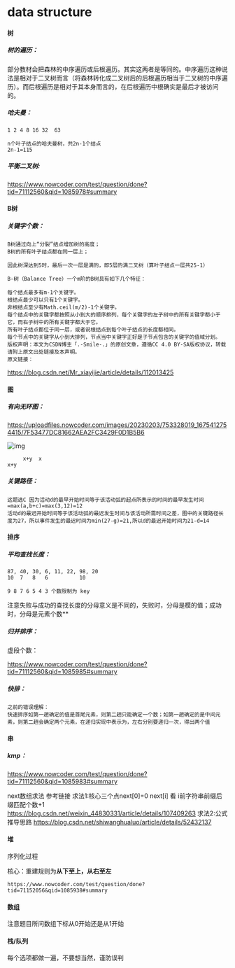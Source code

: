 # data structure

#### 树

##### 树的遍历：

部分教材会把森林的中序遍历或后根遍历。其实这两者是等同的。中序遍历这种说法是相对于二叉树而言（将森林转化成二叉树后的后根遍历相当于二叉树的中序遍历）。而后根遍历是相对于其本身而言的，在后根遍历中根确实是最后才被访问的。

##### 哈夫曼：

```
1 2 4 8 16 32  63 
```

```
n个叶子结点的哈夫曼树，共2n-1个结点
2n-1=115 
```



##### 平衡二叉树:

https://www.nowcoder.com/test/question/done?tid=71112560&qid=1085978#summary


#### B树

##### 关键字个数：

```
B树通过向上“分裂”结点增加树的高度；
B树的所有叶子结点都在同一层上；

因此树深达到5时，最后一次一层是满的，即5层的满二叉树（算叶子结点一层共25-1）
```

```
B-树（Balance Tree）一个m阶的B树具有如下几个特征：

每个结点最多有m-1个关键字。
根结点最少可以只有1个关键字。
非根结点至少有Math.ceil(m/2)-1个关键字。
每个结点中的关键字都按照从小到大的顺序排列，每个关键字的左子树中的所有关键字都小于它，而右子树中的所有关键字都大于它。
所有叶子结点都位于同一层，或者说根结点到每个叶子结点的长度都相同。
每个节点中的关键字从小到大排列，节点当中关键字正好是子节点包含的关键字的值域分划。
版权声明：本文为CSDN博主「.-Smile-.」的原创文章，遵循CC 4.0 BY-SA版权协议，转载请附上原文出处链接及本声明。
原文链接：
```

https://blog.csdn.net/Mr_xiayijie/article/details/112013425

#### 图

##### 有向无环图：

https://uploadfiles.nowcoder.com/images/20230203/753328019_1675412754415/7F53477DC81662AEA2FC3429F0D1B5B6

![img](https://uploadfiles.nowcoder.com/images/20230203/753328019_1675412754415/7F53477DC81662AEA2FC3429F0D1B5B6)

```
     x+y  x
x+y
```

##### 关键路径：

```
这题选C 因为活动d的最早开始时间等于该活动弧的起点所表示的时间的最早发生时间=max(a,b+c)=max(3,12)=12
活动d的最迟开始时间等于该活动弧的最迟发生时间与该活动所需时间之差，图中的关键路径长度为27，所以事件发生的最迟时间为min(27-g)=21,所以d的最迟开始时间为21-d=14
```



#### 排序

##### 平均查找长度：

```
87, 40, 30, 6, 11, 22, 98, 20
10  7   8   6          10   
```

```
9 8 7 6 5 4 3 个数限制为 key
```

注意失败与成功的查找长度的分母意义是不同的，失败时，分母是模的值；成功时，分母是元素个数**

##### 归并排序：

虚段个数：

https://www.nowcoder.com/test/question/done?tid=71112560&qid=1085985#summary

##### 快排：

```
之前的错误理解：
快速排序如第一趟确定的值是首尾元素，则第二趟只能确定一个数；如第一趟确定的是中间元素，则第二趟会确定两个元素，在递归实现中表示为，左右分别要递归一次，得出两个值
```



#### 串

##### kmp：

https://www.nowcoder.com/test/question/done?tid=71112560&qid=1085983#summary

next数组求法 参考链接 
求法1:核心三个点next[0]=0 next[i] 看 i前字符串前缀后缀匹配个数+1
https://blog.csdn.net/weixin_44830331/article/details/107409263
求法2:公式推导思路
https://blog.csdn.net/shiwanghualuo/article/details/52432137

#### 堆

序列化过程

核心：重建规则为**从下至上，从右至左**

```
https://www.nowcoder.com/test/question/done?tid=71152056&qid=1085938#summary
```



#### 数组

注意题目所问数组下标从0开始还是从1开始



#### 栈/队列

每个选项都做一遍，不要想当然，谨防误判